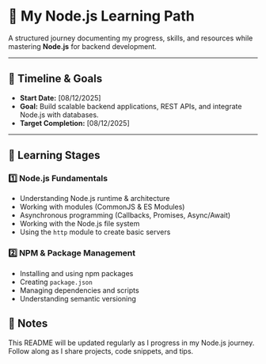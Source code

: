 # 🚀 My Node.js Learning Path

A structured journey documenting my progress, skills, and resources while mastering **Node.js** for backend development.

---

## 📅 Timeline & Goals
- **Start Date:** [08/12/2025]
- **Goal:** Build scalable backend applications, REST APIs, and integrate Node.js with databases.
- **Target Completion:** [08/12/2025]

---

## 📂 Learning Stages

### **1️⃣ Node.js Fundamentals**
- Understanding Node.js runtime & architecture
- Working with modules (CommonJS & ES Modules)
- Asynchronous programming (Callbacks, Promises, Async/Await)
- Working with the Node.js file system
- Using the `http` module to create basic servers  


### **2️⃣ NPM & Package Management**
- Installing and using npm packages
- Creating `package.json`
- Managing dependencies and scripts
- Understanding semantic versioning


## 📌 Notes
This README will be updated regularly as I progress in my Node.js journey.  
Follow along as I share projects, code snippets, and tips.

